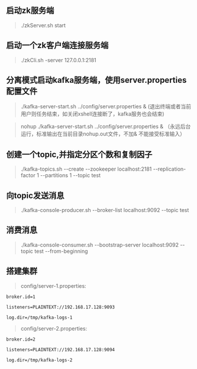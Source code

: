## 启动zk服务端
> ./zkServer.sh start  
## 启动一个zk客户端连接服务端
> ./zkCli.sh -server 127.0.0.1:2181  

## 分离模式启动kafka服务端，使用server.properties配置文件
> ./kafka-server-start.sh ../config/server.properties &  (退出终端或者当前用户则任务结束，如关闭xshell连接断了，kafka服务也会结束)


>  nohup ./kafka-server-start.sh ../config/server.properties  & （永远后台运行，标准输出在当前目录nohup.out文件，不加& 不能接受标准输入）

## 创建一个topic,并指定分区个数和复制因子
> ./kafka-topics.sh --create --zookeeper localhost:2181 --replication-factor 1 --partitions 1 --topic test

## 向topic发送消息
> ./kafka-console-producer.sh --broker-list localhost:9092 --topic test

## 消费消息
> ./kafka-console-consumer.sh --bootstrap-server localhost:9092 --topic test --from-beginning

## 搭建集群
> config/server-1.properties:

    broker.id=1
    
    listeners=PLAINTEXT://192.168.17.128:9093
    
    log.dir=/tmp/kafka-logs-1
 
 
> config/server-2.properties:

    broker.id=2
    
    listeners=PLAINTEXT://192.168.17.128:9094
    
    log.dir=/tmp/kafka-logs-2
